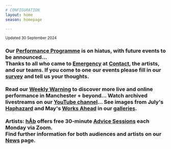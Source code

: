 ```yaml
---
# CONFIGURATION
layout: home
season: homepage

---
```

<small>Updated 30 September 2024</small>        
### Our [Performance Programme](/current/2024) is on hiatus, with future events to be announced…<br> Thanks to all who came to [Emergency](/current/2024-emergency) at <a href="https://contactmcr.com" target="_blank">Contact</a>, the artists, and our teams. If you come to one our events please fill in our <a href="https://www.illuminate-data.org.uk/survey/qvprln" target="_blank">survey</a> and tell us your thoughts.<br><br>Read our <a href="https://wordofwarning.posthaven.com" target="_blank">Weekly Warning</a> to discover more live and online performance in Manchester + beyond… Watch archived livestreams on our <a href="https://youtube.com/@warnmcr" target="_blank">YouTube channel</a>… See images from July's [Haphazard](/galleries/2024-haphazard) and May's [Works Ahead](/galleries/2024-woah) in our [galleries](/galleries).<br><br>Artists: [hÅb](/hab) offers free 30-minute [Advice Sessions](/hab/advice) each Monday via Zoom.<br>Find further information for both audiences and artists on our [News](/news) page.
